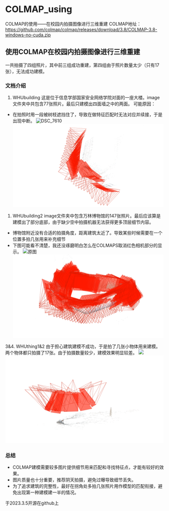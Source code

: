 # COLMAP_using
COLMAP的使用——在校园内拍摄图像进行三维重建
COLMAP地址：https://github.com/colmap/colmap/releases/download/3.8/COLMAP-3.8-windows-no-cuda.zip

## 使用COLMAP在校园内拍摄图像进行三维重建

 一共拍摄了四组照片，其中前三组成功重建，第四组由于照片数量太少（只有17张），无法成功建模。
### 文档介绍
1. WHUbuilding
这是位于信息学部国家安全网络学院对面的一座大楼。image文件夹中共包含77张照片。最后只建模出四面墙之中的两面。
可能原因：
+ 在拍照时用一段被树枝遮挡住了，导致在做特征匹配时无法对应并续接，于是出现中断。
![DSC_7610](https://user-images.githubusercontent.com/82803373/223010431-3ad3404e-20dc-44e9-848a-27d805826d8c.JPG)
![image1](WHUbuilding/try1.png)

1. WHUbuilding2
image文件夹中包含万林博物馆的147张照片。最后应该算是建模出了部分底部，由于缺少空中拍摄机器无法获得更多顶层细节内容。
+ 博物馆附近没有合适的拍摄角度，距离建筑太近了。导致某些时候需要在一个位置多拍几张用来补充细节
+ 下图可能看不清楚，我还没琢磨明白怎么在COLMAPS取消红色相机部分的显示。
![原图](WHUbuilding2/image/DSC_7659.JPG)
![image2](WHUbuilding2/try2.png)

3&4. WHUthing1&2
由于担心建筑建模不成功，于是拍了几张小物体用来建模。两个物体都只拍摄了17张。由于拍摄数量较少，建模效果明显较差。
![](WHUthing1/image/DSC_7781.JPG)
![](WHUthing1/try3.png)

### 总结
+ COLMAP建模需要较多图片提供细节用来匹配和寻找特征点，才能有较好的效果。
+ 图片质量也十分重要，推荐阴天拍摄，避免过曝导致细节丢失。
+ 为了追求建筑的完整性，最好在拐角处多拍几张照片用作模型的匹配衔接，避免出现第一种建模建一半的情况。

于2023.3.5开源在github上




